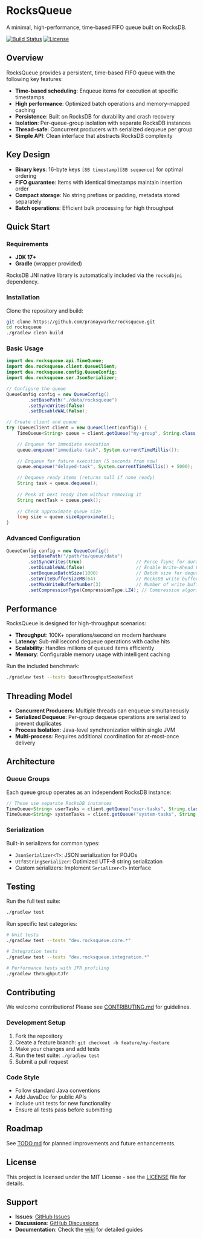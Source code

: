 # RocksQueue

A minimal, high-performance, time-based FIFO queue built on RocksDB.

[![Build Status](https://github.com/pranaywarke/rocksqueue/workflows/CI/badge.svg)](https://github.com/pranaywarke/rocksqueue/actions)
[![License](https://img.shields.io/badge/License-MIT-yellow.svg)](https://opensource.org/licenses/MIT)

## Overview

RocksQueue provides a persistent, time-based FIFO queue with the following key features:

- **Time-based scheduling**: Enqueue items for execution at specific timestamps
- **High performance**: Optimized batch operations and memory-mapped caching
- **Persistence**: Built on RocksDB for durability and crash recovery
- **Isolation**: Per-queue-group isolation with separate RocksDB instances
- **Thread-safe**: Concurrent producers with serialized dequeue per group
- **Simple API**: Clean interface that abstracts RocksDB complexity

## Key Design

- **Binary keys**: 16-byte keys `[8B timestamp][8B sequence]` for optimal ordering
- **FIFO guarantee**: Items with identical timestamps maintain insertion order
- **Compact storage**: No string prefixes or padding, metadata stored separately
- **Batch operations**: Efficient bulk processing for high throughput

## Quick Start

### Requirements

- **JDK 17+**
- **Gradle** (wrapper provided)

RocksDB JNI native library is automatically included via the `rocksdbjni` dependency.

### Installation

Clone the repository and build:

```bash
git clone https://github.com/pranaywarke/rocksqueue.git
cd rocksqueue
./gradlew clean build
```

### Basic Usage

```java
import dev.rocksqueue.api.TimeQueue;
import dev.rocksqueue.client.QueueClient;
import dev.rocksqueue.config.QueueConfig;
import dev.rocksqueue.ser.JsonSerializer;

// Configure the queue
QueueConfig config = new QueueConfig()
        .setBasePath("./data/rocksqueue")
        .setSyncWrites(false)
        .setDisableWAL(false);

// Create client and queue
try (QueueClient client = new QueueClient(config)) {
    TimeQueue<String> queue = client.getQueue("my-group", String.class, new JsonSerializer<>());

    // Enqueue for immediate execution
    queue.enqueue("immediate-task", System.currentTimeMillis());
    
    // Enqueue for future execution (5 seconds from now)
    queue.enqueue("delayed-task", System.currentTimeMillis() + 5000);

    // Dequeue ready items (returns null if none ready)
    String task = queue.dequeue();
    
    // Peek at next ready item without removing it
    String nextTask = queue.peek();
    
    // Check approximate queue size
    long size = queue.sizeApproximate();
}
```

### Advanced Configuration

```java
QueueConfig config = new QueueConfig()
        .setBasePath("/path/to/queue/data")
        .setSyncWrites(true)                    // Force fsync for durability
        .setDisableWAL(false)                   // Enable Write-Ahead Log
        .setDequeueBatchSize(1000)              // Batch size for dequeue operations
        .setWriteBufferSizeMB(64)               // RocksDB write buffer size
        .setMaxWriteBufferNumber(3)             // Number of write buffers
        .setCompressionType(CompressionType.LZ4); // Compression algorithm
```

## Performance

RocksQueue is designed for high-throughput scenarios:

- **Throughput**: 100K+ operations/second on modern hardware
- **Latency**: Sub-millisecond dequeue operations with cache hits
- **Scalability**: Handles millions of queued items efficiently
- **Memory**: Configurable memory usage with intelligent caching

Run the included benchmark:

```bash
./gradlew test --tests QueueThroughputSmokeTest
```

## Threading Model

- **Concurrent Producers**: Multiple threads can enqueue simultaneously
- **Serialized Dequeue**: Per-group dequeue operations are serialized to prevent duplicates
- **Process Isolation**: Java-level synchronization within single JVM
- **Multi-process**: Requires additional coordination for at-most-once delivery

## Architecture

### Queue Groups

Each queue group operates as an independent RocksDB instance:

```java
// These use separate RocksDB instances
TimeQueue<String> userTasks = client.getQueue("user-tasks", String.class, serializer);
TimeQueue<String> systemTasks = client.getQueue("system-tasks", String.class, serializer);
```

### Serialization

Built-in serializers for common types:

- `JsonSerializer<T>`: JSON serialization for POJOs
- `Utf8StringSerializer`: Optimized UTF-8 string serialization
- Custom serializers: Implement `Serializer<T>` interface

## Testing

Run the full test suite:

```bash
./gradlew test
```

Run specific test categories:

```bash
# Unit tests
./gradlew test --tests "dev.rocksqueue.core.*"

# Integration tests
./gradlew test --tests "dev.rocksqueue.integration.*"

# Performance tests with JFR profiling
./gradlew throughputJfr
```

## Contributing

We welcome contributions! Please see [CONTRIBUTING.md](CONTRIBUTING.md) for guidelines.

### Development Setup

1. Fork the repository
2. Create a feature branch: `git checkout -b feature/my-feature`
3. Make your changes and add tests
4. Run the test suite: `./gradlew test`
5. Submit a pull request

### Code Style

- Follow standard Java conventions
- Add JavaDoc for public APIs
- Include unit tests for new functionality
- Ensure all tests pass before submitting

## Roadmap

See [TODO.md](TODO.md) for planned improvements and future enhancements.

## License

This project is licensed under the MIT License - see the [LICENSE](LICENSE) file for details.

## Support

- **Issues**: [GitHub Issues](https://github.com/pranaywarke/rocksqueue/issues)
- **Discussions**: [GitHub Discussions](https://github.com/pranaywarke/rocksqueue/discussions)
- **Documentation**: Check the [wiki](https://github.com/pranaywarke/rocksqueue/wiki) for detailed guides
